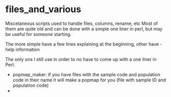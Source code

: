 # files_and_various
Miscelaneous scripts used to handle files, columns, rename, etc
Most of them are quite old and can be done with a simple one liner in perl, but may be useful for someone starting.

The more simple have a few lines explaining at the beginning, other have -help information

The only ons I still use in order to no have to come up with a one liner in Perl:

- popmap_maker: if you have files with the sample code and population code in their name it will make a popmap for you (file with sample ID and population code)
- 
